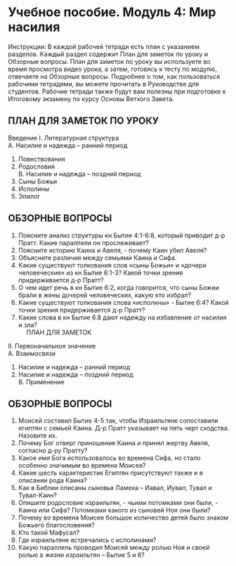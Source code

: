 # Учебное пособие. Модуль 4: Мир насилия 


Инструкции: 
В каждой рабочей тетради есть план с указанием разделов. Каждый раздел содержит План для заметок по уроку и Обзорные вопросы. 
План для заметок по уроку вы используете во время просмотра видео урока, а затем, готовясь к тесту по модулю, отвечаете на Обзорные вопросы. 
Подробнее о том, как пользоваться рабочими тетрадями, вы можете прочитать в Руководстве для студентов. Рабочие тетради также будут вам полезны при подготовке к Итоговому экзамену по курсу Основы Ветхого Завета.


## ПЛАН ДЛЯ ЗАМЕТОК ПО УРОКУ

Введение
I. Литературная структура       
A. Насилие и надежда – ранний период    
1. Повествования    	
2. Родословия       
B. Насилие и надежда – поздний период    
1. Сыны Божьи   	
2. Исполины    	
3. Эпилог 

## ОБЗОРНЫЕ ВОПРОСЫ
1. Поясните анализ структуры кн Бытие 4:1-6:8, который приводит д-р Пратт. Какие параллели он прослеживает?   
2. Поясните историю Каина и Авеля, - почему Каин убил Авеля?  
3. Объясните различия между семьями Каина и Сифа.  
4. Какие существуют толкования слов «сыны Божьи» и «дочери человеческие» из кн Бытие 6:1-3? Какой точки зрения придерживается д-р Пратт?  
5. О чем идет речь в кн Бытие 6:2, когда говорится, что сыны Божии брали в жены дочерей человеческих, какую кто избрал?   
6. Какие существуют толкования слова «исполины» - Бытие 6:4? Какой точки зрения придерживается д-р Пратт?  
7. Какие слова в кн Бытие 6.8 дают надежду на избавление от насилия и зла?  
 
ПЛАН ДЛЯ ЗАМЕТОК 

II. Первоначальное значение       
A. Взаимосвязи    	
1. Насилие и надежда – ранний период    
2. Насилие и надежда – поздний период       
B. Применение 


## ОБЗОРНЫЕ ВОПРОСЫ

1. Моисей составил Бытие 4-5 так, чтобы Израильтяне сопоставили египтян с семьей Каина.  Д-р Пратт указывает на пять черт сходства. Назовите их.   
2. Почему Бог отверг приношение Каина и принял жертву Авеля, согласно д-ру Пратту?   
3. Какое имя Бога использовалось во времена Сифа, но стало особенно значимым во времена Моисея?  
4. Какие шесть характеристик Египтян присутствуют также и в описании рода Каина?   
5. Как в Библии описаны сыновья Ламеха – Иавал, Иувал, Тувал и Тувал-Каин?  
6. Опишите родословие израильтян, - чьими потомками они были, - Каина или Сифа? Потомками какого из сыновей Ноя они были?   
7. Почему во времена Моисея большое количество детей было знаком Божьего благословения?  
8. Кто такой Мафусал?   
9. Где израильтяне встречались с исполинами?  
10. Какую параллель проводил Моисей между ролью Ноя и своей ролью в жизни израильтян – Бытие 5 и 6?

